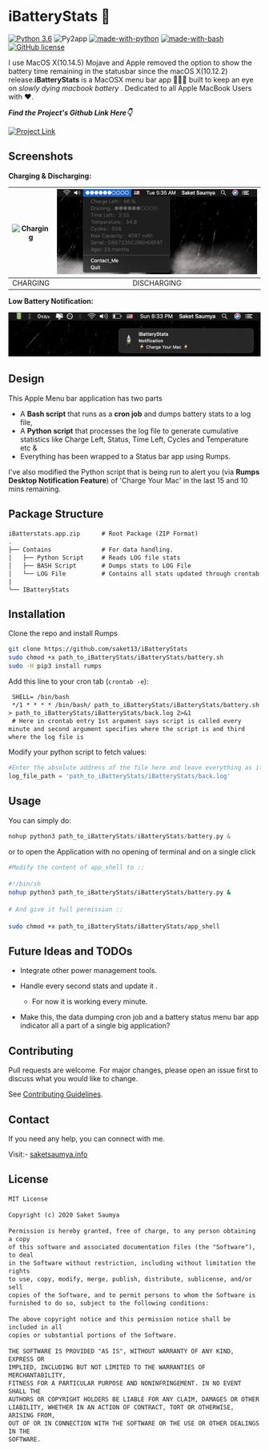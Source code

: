 # iBatteryStats 🔋                                                

[![Python 3.6](https://img.shields.io/badge/python-3.6-blue.svg)](https://www.python.org/downloads/release/python-360/)
![Py2app](https://img.shields.io/pypi/pyversions/py2app)
[![made-with-python](https://img.shields.io/badge/Made%20with-Python-1f425f.svg)](https://www.python.org/)
[![made-with-bash](https://img.shields.io/badge/Made%20with-Bash-1f425f.svg)](https://www.gnu.org/software/bash/)
[![GitHub license](https://img.shields.io/github/license/saket13/iBatteryStats)](https://github.com/saket13/iBatteryStats/blob/master/LICENSE)

I use MacOS X(10.14.5) Mojave and Apple removed the option to show the battery time remaining in the statusbar since the macOS X(10.12.2) release.**iBatteryStats** is a MacOSX menu bar app 👨🏻‍💻 built to keep an eye on *slowly dying macbook battery* . Dedicated to all Apple MacBook Users with ❤️. 

*****Find the Project's Github Link Here👇*****

[![Project Link](https://img.shields.io/badge/iBatteryStats🔋-Github-green.svg?style=for-the-badge)](https://github.com/saket13/iBatteryStats)

## Screenshots

**Charging & Discharging:**

| ![Charging](ibattery.png)  |  ![Discharging](Discharging.png) |
|:---:|:---:|
| CHARGING | DISCHARGING |

**Low Battery Notification:**

![Notification](Notification.png)

## Design

This Apple Menu bar application has two parts 
- A **Bash script** that runs as a **cron job** and dumps battery stats to a log file, 
- A **Python script** that processes the log file to generate cumulative statistics like Charge Left, Status, Time Left, Cycles and Temperature etc & 
- Everything has been wrapped to a Status bar app using Rumps.

I've also modified the Python script that is being run to alert you (via **Rumps Desktop Notification Feature**) of 'Charge Your Mac' in the last 15 and 10 mins remaining.

## Package Structure
    
    iBatterstats.app.zip      # Root Package (ZIP Format)
    .
    ├── Contains              # For data handling.
    │   ├── Python Script     # Reads LOG file stats
    │   ├── BASH Script       # Dumps stats to LOG File     
    │   └── LOG File          # Contains all stats updated through crontab
    |
    └── IBatteryStats     
    
## Installation

Clone the repo and install Rumps

```bash
git clone https://github.com/saket13/iBatteryStats 
sudo chmod +x path_to_iBatteryStats/iBatteryStats/battery.sh
sudo -H pip3 install rumps

```

Add this line to your cron tab (`crontab -e`):

     SHELL= /bin/bash   
     */1 * * * * /bin/bash/ path_to_iBatteryStats/iBatteryStats/battery.sh > path_to_iBatteryStats/iBatteryStats/back.log 2>&1
     # Here in crontab entry 1st argument says script is called every minute and second argument specifies where the script is and third where the log file is 

Modify your python script to fetch values:

```python
#Enter the absolute address of the file here and leave everything as it is
log_file_path = 'path_to_iBatteryStats/iBatteryStats/back.log'

```

## Usage

You can simply do:

```python
nohup python3 path_to_iBatteryStats/iBatteryStats/battery.py &

```
or to open the Application with no opening of terminal and on a single click

```bash
#Modify the content of app_shell to ::

#!/bin/sh
nohup python3 path_to_iBatteryStats/iBatteryStats/battery.py &

# And give it full permission ::

sudo chmod +x path_to_iBatteryStats/iBatteryStats/app_shell

```     
    
## Future Ideas and TODOs

* Integrate other power management tools.

* Handle every second stats and update it .
    * For now it is working every minute.

* Make this, the data dumping cron job and a battery status menu bar app indicator all a part of a single big application?

## Contributing
Pull requests are welcome. For major changes, please open an issue first to discuss what you would like to change.

See [Contributing Guidelines](CONTRIBUTING.md). 

## Contact
If you need any help, you can connect with me.

Visit:- [saketsaumya.info](https://saketsaumya.info)

## License

```
MIT License

Copyright (c) 2020 Saket Saumya

Permission is hereby granted, free of charge, to any person obtaining a copy
of this software and associated documentation files (the "Software"), to deal
in the Software without restriction, including without limitation the rights
to use, copy, modify, merge, publish, distribute, sublicense, and/or sell
copies of the Software, and to permit persons to whom the Software is
furnished to do so, subject to the following conditions:

The above copyright notice and this permission notice shall be included in all
copies or substantial portions of the Software.

THE SOFTWARE IS PROVIDED "AS IS", WITHOUT WARRANTY OF ANY KIND, EXPRESS OR
IMPLIED, INCLUDING BUT NOT LIMITED TO THE WARRANTIES OF MERCHANTABILITY,
FITNESS FOR A PARTICULAR PURPOSE AND NONINFRINGEMENT. IN NO EVENT SHALL THE
AUTHORS OR COPYRIGHT HOLDERS BE LIABLE FOR ANY CLAIM, DAMAGES OR OTHER
LIABILITY, WHETHER IN AN ACTION OF CONTRACT, TORT OR OTHERWISE, ARISING FROM,
OUT OF OR IN CONNECTION WITH THE SOFTWARE OR THE USE OR OTHER DEALINGS IN THE
SOFTWARE.
```
